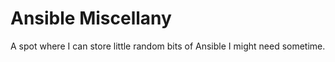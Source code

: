 # Ansible Miscellany

A spot where I can store little random bits of Ansible I might need sometime.
